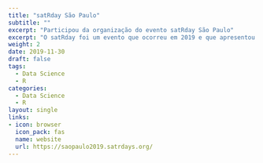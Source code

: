 ```yaml
---
title: "satRday São Paulo"
subtitle: ""
excerpt: "Participou da organização do evento satRday São Paulo"
excerpt: "O satRday foi um evento que ocorreu em 2019 e que apresentou palestras sobre R e mesa-redondas sobre diferentes comunidades brasileiras dentro dessa linguagem de programaçõ"
weight: 2
date: 2019-11-30
draft: false
tags:
  - Data Science
  - R
categories:
  - Data Science
  - R
layout: single
links:
- icon: browser
  icon_pack: fas
  name: website
  url: https://saopaulo2019.satrdays.org/
---
```

